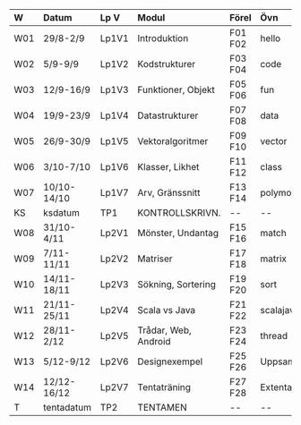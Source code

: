 | W   | Datum       | Lp V  | Modul                | Förel   | Övn       | Lab          |
|:----|:------------|:------|:---------------------|:--------|:----------|:-------------|
| W01 | 29/8-2/9    | Lp1V1 | Introduktion         | F01 F02 | hello     | textgame     |
| W02 | 5/9-9/9     | Lp1V2 | Kodstrukturer        | F03 F04 | code      | --           |
| W03 | 12/9-16/9   | Lp1V3 | Funktioner, Objekt   | F05 F06 | fun       | turtledraw   |
| W04 | 19/9-23/9   | Lp1V4 | Datastrukturer       | F07 F08 | data      | complex      |
| W05 | 26/9-30/9   | Lp1V5 | Vektoralgoritmer     | F09 F10 | vector    | cardgame     |
| W06 | 3/10-7/10   | Lp1V6 | Klasser, Likhet      | F11 F12 | class     | shapes       |
| W07 | 10/10-14/10 | Lp1V7 | Arv, Gränssnitt      | F13 F14 | polymorf  | turtlerace-T |
| KS  | ksdatum     | TP1   | KONTROLLSKRIVN.      | --      | --        | --           |
| W08 | 31/10-4/11  | Lp2V1 | Mönster, Undantag    | F15 F16 | match     | mandelbrot   |
| W09 | 7/11-11/11  | Lp2V2 | Matriser             | F17 F18 | matrix    | life         |
| W10 | 14/11-18/11 | Lp2V3 | Sökning, Sortering   | F19 F20 | sort      | bank         |
| W11 | 21/11-25/11 | Lp2V4 | Scala vs Java        | F21 F22 | scalajava | scalajava-T  |
| W12 | 28/11-2/12  | Lp2V5 | Trådar, Web, Android | F23 F24 | thread    | scalajs      |
| W13 | 5/12-9/12   | Lp2V6 | Designexempel        | F25 F26 | Uppsaml.  | Inl.Uppg.    |
| W14 | 12/12-16/12 | Lp2V7 | Tentaträning         | F27 F28 | Extenta   | --           |
| T   | tentadatum  | TP2   | TENTAMEN             | --      | --        | --           |